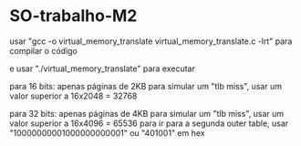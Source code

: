 # SO-trabalho-M2

usar "gcc -o virtual_memory_translate virtual_memory_translate.c -lrt"
para compilar o código

e usar "./virtual_memory_translate"
para executar

para 16 bits:
apenas páginas de 2KB
para simular um "tlb miss", usar um valor superior a 16x2048 = 32768

para 32 bits:
apenas páginas de 4KB
para simular um "tlb miss", usar um valor superior a 16x4096 = 65536
para ir para a segunda outer table, usar "10000000001000000000001" ou "401001" em hex